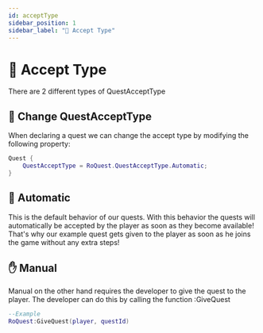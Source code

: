 ```yaml
---
id: acceptType
sidebar_position: 1
sidebar_label: "🤝 Accept Type"
---
```


# 🤝 Accept Type

There are 2 different types of QuestAcceptType

## 🔄 Change QuestAcceptType

When declaring a quest we can change the accept type by modifying the following property:

```lua
Quest {
    QuestAcceptType = RoQuest.QuestAcceptType.Automatic;
}
```

## 🤖 Automatic

This is the default behavior of our quests. With this behavior the quests will automatically be accepted by the player as soon as they become available! That's why our example quest gets given to the player as soon as he joins the game without any extra steps!

## ✋ Manual

Manual on the other hand requires the developer to give the quest to the player. The developer can do this by calling the function :GiveQuest

```lua
--Example
RoQuest:GiveQuest(player, questId)
```